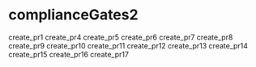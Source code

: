 # complianceGates2
create_pr1
create_pr4
create_pr5
create_pr6
create_pr7
create_pr8
create_pr9
create_pr10
create_pr11
create_pr12
create_pr13
create_pr14
create_pr15
create_pr16
create_pr17
